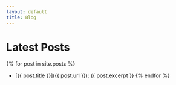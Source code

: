 ```yaml
---
layout: default
title: Blog
---
```


# Latest Posts

{% for post in site.posts %}
- [{{ post.title }}]({{ post.url }}):
  {{ post.excerpt }}
{% endfor %}
